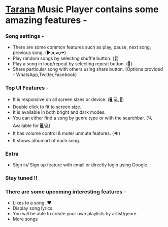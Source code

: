 # [Tarana](https://singlebucks.blogspot.com/2021/08/music-player.html) Music Player contains some amazing features -

### Song settings -
 
* There are some common features such as play, pause, next song, previous song. (▶,⏸,⏯,⏮)
* Play random songs by selecting shuffle button. (🔀)
* Play a song in loop/repeat by  selecting repeat button. (:repeat:)
* Share particular song with others using share button. (Options provided - WhatsApp,Twitter,Facebook)

### Top UI Features -

* It is responsive on all screen sizes or device. (:desktop_computer:,:computer:,:iphone:)
* Double click to fit to screen size.
* It is available in both bright and dark modes. 
* You can either find a song by genre type or with the searchbar. (:mag: Available for :desktop_computer:,:computer:)
* It has volume control & mute/ unmute features. (:sound:)
* It shows albumart of each song.

### Extra

* Sign in/ Sign up feature with email or directly login using Google. 


### Stay tuned !! 

### There are some upcoming interesting features -


* Likes to a song. :heart:
* Display song lyrics.
* You will be able to create your own playlists by artist/genre.
* More songs 
